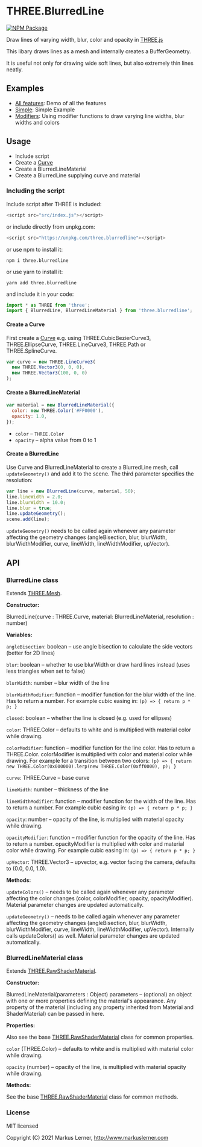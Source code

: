 # THREE.BlurredLine

[![NPM Package](https://img.shields.io/npm/v/three.blurredline.svg?style=flat)](https://www.npmjs.com/package/three.blurredline)

Draw lines of varying width, blur, color and opacity in [THREE.js](https://github.com/mrdoob/three.js/)

This libary draws lines as a mesh and internally creates a BufferGeometry.

It is useful not only for drawing wide soft lines, but also extremely thin lines neatly.

## Examples

- [All features](https://dev.markuslerner.com/three.blurredline/examples/all.html): Demo of all the features
- [Simple](https://dev.markuslerner.com/three.blurredline/examples/simple.html): Simple Example
- [Modifiers](https://dev.markuslerner.com/three.blurredline/examples/modifiers.html): Using modifier functions to draw varying line widths, blur widths and colors

## Usage

- Include script
- Create a [Curve](https://threejs.org/docs/#api/en/extras/core/Curve)
- Create a BlurredLineMaterial
- Create a BlurredLine supplying curve and material

### Including the script

Include script after THREE is included:

```js
<script src="src/index.js"></script>
```

or include directly from unpkg.com:

```js
<script src="https://unpkg.com/three.blurredline"></script>
```

or use npm to install it:

```
npm i three.blurredline
```

or use yarn to install it:

```
yarn add three.blurredline
```

and include it in your code:

```js
import * as THREE from 'three';
import { BlurredLine, BlurredLineMaterial } from 'three.blurredline';
```

#### Create a Curve

First create a [Curve](https://threejs.org/docs/#api/en/extras/core/Curve) e.g. using THREE.CubicBezierCurve3, THREE.EllipseCurve, THREE.LineCurve3, THREE.Path or THREE.SplineCurve.

```js
var curve = new THREE.LineCurve3(
  new THREE.Vector3(0, 0, 0),
  new THREE.Vector3(100, 0, 0)
);
```

#### Create a BlurredLineMaterial

```js
var material = new BlurredLineMaterial({
  color: new THREE.Color('#FF0000'),
  opacity: 1.0,
});
```

- `color` – `THREE.Color`
- `opacity` – alpha value from 0 to 1

#### Create a BlurredLine

Use Curve and BlurredLineMaterial to create a BlurredLine mesh, call `updateGeometry()` and add it to the scene. The third parameter specifies the resolution:

```js
var line = new BlurredLine(curve, material, 50);
line.lineWidth = 2.0;
line.blurWidth = 10.0;
line.blur = true;
line.updateGeometry();
scene.add(line);
```

`updateGeometry()` needs to be called again whenever any parameter affecting the geometry changes (angleBisection, blur, blurWidth, blurWidthModifier, curve, lineWidth, lineWidthModifier, upVector).

## API

### BlurredLine class

Extends [THREE.Mesh](https://threejs.org/docs/#api/en/objects/Mesh).

**Constructor:**

BlurredLine(curve : THREE.Curve, material: BlurredLineMaterial, resolution : number)

**Variables:**

`angleBisection`: boolean – use angle bisection to calculate the side vectors (better for 2D lines)

`blur`: boolean – whether to use blurWidth or draw hard lines instead (uses less triangles when set to false)

`blurWidth`: number – blur width of the line

`blurWidthModifier`: function – modifier function for the blur width of the line. Has to return a number. For example cubic easing in: `(p) => { return p * p; }`

`closed`: boolean – whether the line is closed (e.g. used for ellipses)

`color`: THREE.Color – defaults to white and is multiplied with material color while drawing.

`colorModifier`: function – modifier function for the line color. Has to return a THREE.Color. colorModifier is multiplied with color and material color while drawing. For example for a transition between two colors: `(p) => { return new THREE.Color(0x000000).lerp(new THREE.Color(0xff0000), p); }`

`curve`: THREE.Curve – base curve

`lineWidth`: number – thickness of the line

`lineWidthModifier`: function – modifier function for the width of the line. Has to return a number. For example cubic easing in: `(p) => { return p * p; }`

`opacity`: number – opacity of the line, is multiplied with material opacity while drawing.

`opacityModifier`: function – modifier function for the opacity of the line. Has to return a number. opacityModifier is multiplied with color and material color while drawing. For example cubic easing in: `(p) => { return p * p; }`

`upVector`: THREE.Vector3 – upvector, e.g. vector facing the camera, defaults to (0.0, 0.0, 1.0).

**Methods:**

`updateColors()` – needs to be called again whenever any parameter affecting the color changes (color, colorModifier, opacity, opacityModifier). Material parameter changes are updated automatically.

`updateGeometry()` – needs to be called again whenever any parameter affecting the geometry changes (angleBisection, blur, blurWidth, blurWidthModifier, curve, lineWidth, lineWidthModifier, upVector). Internally calls updateColors() as well. Material parameter changes are updated automatically.

### BlurredLineMaterial class

Extends [THREE.RawShaderMaterial](https://threejs.org/docs/#api/en/materials/RawShaderMaterial).

**Constructor:**

BlurredLineMaterial(parameters : Object)
parameters – (optional) an object with one or more properties defining the material's appearance. Any property of the material (including any property inherited from Material and ShaderMaterial) can be passed in here.

**Properties:**

Also see the base [THREE.RawShaderMaterial](https://threejs.org/docs/#api/en/materials/RawShaderMaterial) class for common properties.

`color` (THREE.Color) – defaults to white and is multiplied with material color while drawing.

`opacity` (number) – opacity of the line, is multiplied with material opacity while drawing.

**Methods:**

See the base [THREE.RawShaderMaterial](https://threejs.org/docs/#api/en/materials/RawShaderMaterial) class for common methods.

### License

MIT licensed

Copyright (C) 2021 Markus Lerner, http://www.markuslerner.com
